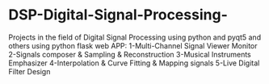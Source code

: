 # DSP-Digital-Signal-Processing-
Projects in the field of Digital Signal Processing using python and pyqt5
and others using python flask web APP:
1-Multi-Channel Signal Viewer Monitor
2-Signals composer & Sampling & Reconstruction
3-Musical Instruments Emphasizer
4-Interpolation & Curve Fitting & Mapping signals
5-Live Digital Filter Design

